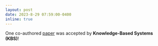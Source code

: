 ```yaml
---
layout: post
date: 2023-8-29 07:59:00-0400
inline: true
---
```


One co-authored [paper](https://www.sciencedirect.com/science/article/pii/S095070512300638X) was accepted by **Knowledge-Based Systems (KBS)**!

